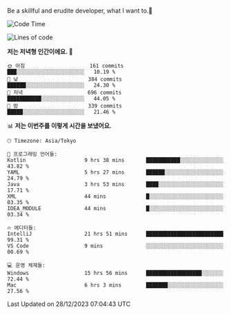 Be a skillful and erudite developer, what I want to.👶

<!--START_SECTION:waka-->
![Code Time](http://img.shields.io/badge/Code%20Time-389%20hrs%2023%20mins-blue)

![Lines of code](https://img.shields.io/badge/%EC%A0%80%EB%8A%94%20%EC%97%AC%ED%83%9C%EA%B9%8C%EC%A7%80%20-748.2%20thousand%20%EC%A4%84%EC%9D%98%20%EC%BD%94%EB%93%9C%EB%A5%BC%20%EC%9E%91%EC%84%B1%ED%96%88%EC%96%B4%EC%9A%94.-blue)

**저는 저녁형 인간이에요. 🦉** 

```text
🌞 아침                     161 commits         ███░░░░░░░░░░░░░░░░░░░░░░   10.19 % 
🌆 낮　                     384 commits         ██████░░░░░░░░░░░░░░░░░░░   24.30 % 
🌃 저녁                     696 commits         ███████████░░░░░░░░░░░░░░   44.05 % 
🌙 밤　                     339 commits         █████░░░░░░░░░░░░░░░░░░░░   21.46 % 
```


📊 **저는 이번주를 이렇게 시간을 보냈어요.** 

```text
🕑︎ Timezone: Asia/Tokyo

💬 프로그래밍 언어들: 
Kotlin                   9 hrs 38 mins       ███████████░░░░░░░░░░░░░░   43.82 % 
YAML                     5 hrs 27 mins       ██████░░░░░░░░░░░░░░░░░░░   24.79 % 
Java                     3 hrs 53 mins       ████░░░░░░░░░░░░░░░░░░░░░   17.71 % 
XML                      44 mins             █░░░░░░░░░░░░░░░░░░░░░░░░   03.35 % 
IDEA_MODULE              44 mins             █░░░░░░░░░░░░░░░░░░░░░░░░   03.34 % 

🔥 에디터들: 
IntelliJ                 21 hrs 51 mins      █████████████████████████   99.31 % 
VS Code                  9 mins              ░░░░░░░░░░░░░░░░░░░░░░░░░   00.69 % 

💻 운영 체제들: 
Windows                  15 hrs 56 mins      ██████████████████░░░░░░░   72.44 % 
Mac                      6 hrs 3 mins        ███████░░░░░░░░░░░░░░░░░░   27.56 % 
```


 Last Updated on 28/12/2023 07:04:43 UTC
<!--END_SECTION:waka-->

